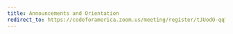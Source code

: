```yaml
---
title: Announcements and Orientation
redirect_to: https://codeforamerica.zoom.us/meeting/register/tJUodO-qqTMsGNHtTApvERqfjzbWY_2aGJVP
---
```

